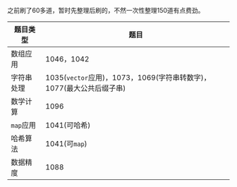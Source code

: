 之前刷了60多道，暂时先整理后刷的，不然一次性整理150道有点费劲。

| 题目类型 | 题目 |
| -------- | ---- |
| 数组应用 | 1046，1042|
| 字符串处理 | 1035(`vector`应用)，1073，1069(字符串转数字)，1077(最大公共后缀子串)|
| 数学计算 | 1096 |
| `map`应用 | 1041(可哈希) |
| 哈希算法 | 1041(可`map`) |
| 数据精度 | 1088 |